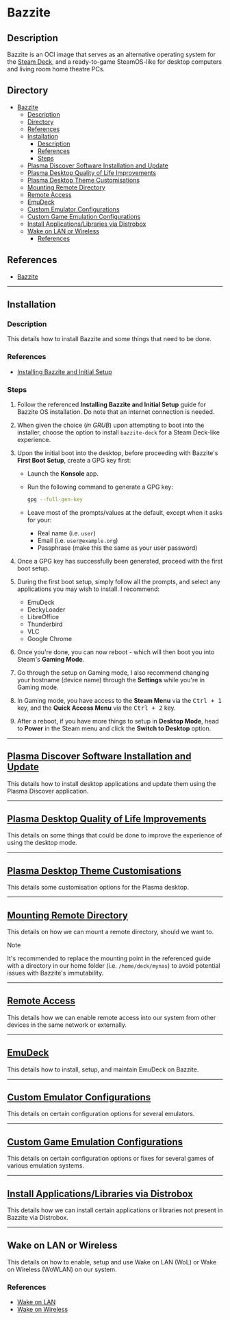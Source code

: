 # Bazzite

## Description

Bazzite is an OCI image that serves as an alternative operating system for the [Steam Deck](https://www.steamdeck.com), and a ready-to-game SteamOS-like for desktop computers and living room home theatre PCs.

## Directory

- [Bazzite](#bazzite)
	- [Description](#description)
	- [Directory](#directory)
	- [References](#references)
	- [Installation](#installation)
		- [Description](#description-1)
		- [References](#references-1)
		- [Steps](#steps)
	- [Plasma Discover Software Installation and Update](#plasma-discover-software-installation-and-update)
	- [Plasma Desktop Quality of Life Improvements](#plasma-desktop-quality-of-life-improvements)
	- [Plasma Desktop Theme Customisations](#plasma-desktop-theme-customisations)
	- [Mounting Remote Directory](#mounting-remote-directory)
	- [Remote Access](#remote-access)
	- [EmuDeck](#emudeck)
	- [Custom Emulator Configurations](#custom-emulator-configurations)
	- [Custom Game Emulation Configurations](#custom-game-emulation-configurations)
	- [Install Applications/Libraries via Distrobox](#install-applicationslibraries-via-distrobox)
	- [Wake on LAN or Wireless](#wake-on-lan-or-wireless)
		- [References](#references-2)

## References

- [Bazzite](https://github.com/ublue-os/bazzite)

---

## Installation

### Description

This details how to install Bazzite and some things that need to be done.

### References

- [Installing Bazzite and Initial Setup](https://universal-blue.org/images/bazzite/installation)

### Steps

1. Follow the referenced **Installing Bazzite and Initial Setup** guide for Bazzite OS installation. Do note that an internet connection is needed.

2. When given the choice (_in GRUB_) upon attempting to boot into the installer, choose the option to install `bazzite-deck` for a Steam Deck-like experience.

3. Upon the initial boot into the desktop, before proceeding with Bazzite's **First Boot Setup**, create a GPG key first:

   - Launch the **Konsole** app.

   - Run the following command to generate a GPG key:

		```sh
		gpg --full-gen-key
		```

   - Leave most of the prompts/values at the default, except when it asks for your:
     - Real name (i.e. `user`)
     - Email (i.e. `user@example.org`)
     - Passphrase (make this the same as your user password)

4. Once a GPG key has successfully been generated, proceed with the first boot setup.

5. During the first boot setup, simply follow all the prompts, and select any applications you may wish to install. I recommend:
	- EmuDeck
	- DeckyLoader
	- LibreOffice
	- Thunderbird
	- VLC
	- Google Chrome

6. Once you're done, you can now reboot - which will then boot you into Steam's **Gaming Mode**.

7. Go through the setup on Gaming mode, I also recommend changing your hostname (device name) through the **Settings** while you're in Gaming mode.

8. In Gaming mode, you have access to the **Steam Menu** via the <kbd>Ctrl + 1</kbd> key, and the **Quick Access Menu** via the <kbd>Ctrl + 2</kbd> key.

9. After a reboot, if you have more things to setup in **Desktop Mode**, head to **Power** in the Steam menu and click the **Switch to Desktop** option.

---

## [Plasma Discover Software Installation and Update](../topics/plasma-discover.md#software-installation-and-update)

This details how to install desktop applications and update them using the Plasma Discover application.

---

## [Plasma Desktop Quality of Life Improvements](../topics/plasma-desktop.md#quality-of-life-improvements)

This details on some things that could be done to improve the experience of using the desktop mode.

---

## [Plasma Desktop Theme Customisations](../topics/plasma-desktop.md#theme-customisations)

This details some customisation options for the Plasma desktop.

---

## [Mounting Remote Directory](../topics/mounting-remote-dir.md)

This details on how we can mount a remote directory, should we want to.

> [!NOTE]  
> It's recommended to replace the mounting point in the referenced guide with a directory in our home folder (i.e. `/home/deck/mynas`) to avoid potential issues with Bazzite's immutability.

---

## [Remote Access](../topics/remote-access.md)

This details how we can enable remote access into our system from other devices in the same network or externally.

---

## [EmuDeck](../topics/emudeck.md)

This details how to install, setup, and maintain EmuDeck on Bazzite.

---

## [Custom Emulator Configurations](../topics/emulation.md#custom-emulator-configurations)

This details on certain configuration options for several emulators.

---

## [Custom Game Emulation Configurations](../topics/emulation.md#custom-game-emulation-configurations)

This details on certain configuration options or fixes for several games of various emulation systems.

---

## [Install Applications/Libraries via Distrobox](../topics/distrobox.md#software-installation)

This details how we can install certain applications or libraries not present in Bazzite via Distrobox.

---

## Wake on LAN or Wireless

This details on how to enable, setup and use Wake on LAN (WoL) or Wake on Wireless (WoWLAN) on our system.

### References

- [Wake on LAN](../topics/wol.md)
- [Wake on Wireless](../topics/wowlan.md)
